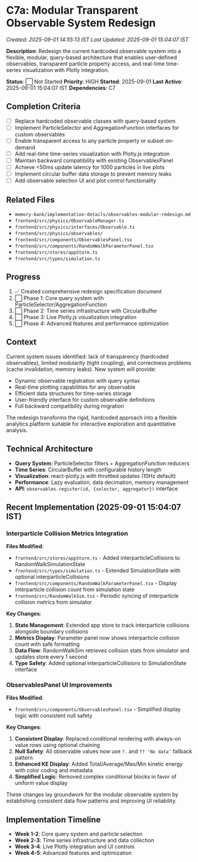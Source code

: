 # C7a: Modular Transparent Observable System Redesign
*Created: 2025-09-01 14:55:13 IST*
*Last Updated: 2025-09-01 15:04:07 IST*

**Description**: Redesign the current hardcoded observable system into a flexible, modular, query-based architecture that enables user-defined observables, transparent particle property access, and real-time time-series visualization with Plotly integration.

**Status**: ⬜ Not Started
**Priority**: HIGH
**Started**: 2025-09-01
**Last Active**: 2025-09-01 15:04:07 IST
**Dependencies**: C7

## Completion Criteria
- [ ] Replace hardcoded observable classes with query-based system
- [ ] Implement ParticleSelector and AggregationFunction interfaces for custom observables
- [ ] Enable transparent access to any particle property or subset on-demand
- [ ] Add real-time time-series visualization with Plotly.js integration
- [ ] Maintain backward compatibility with existing ObservablesPanel
- [ ] Achieve <50ms update latency for 1000 particles in live plots
- [ ] Implement circular buffer data storage to prevent memory leaks
- [ ] Add observable selection UI and plot control functionality

## Related Files
- `memory-bank/implementation-details/observables-modular-redesign.md`
- `frontend/src/physics/ObservableManager.ts`
- `frontend/src/physics/interfaces/Observable.ts`
- `frontend/src/physics/observables/`
- `frontend/src/components/ObservablesPanel.tsx`
- `frontend/src/components/RandomWalkParameterPanel.tsx`
- `frontend/src/stores/appStore.ts`
- `frontend/src/types/simulation.ts`

## Progress
1. ✅ Created comprehensive redesign specification document
2. ⬜ Phase 1: Core query system with ParticleSelector/AggregationFunction
3. ⬜ Phase 2: Time series infrastructure with CircularBuffer
4. ⬜ Phase 3: Live Plotly.js visualization integration
5. ⬜ Phase 4: Advanced features and performance optimization

## Context
Current system issues identified: lack of transparency (hardcoded observables), limited modularity (tight coupling), and correctness problems (cache invalidation, memory leaks). New system will provide:

- Dynamic observable registration with query syntax
- Real-time plotting capabilities for any observable
- Efficient data structures for time-series storage
- User-friendly interface for custom observable definitions
- Full backward compatibility during migration

The redesign transforms the rigid, hardcoded approach into a flexible analytics platform suitable for interactive exploration and quantitative analysis.

## Technical Architecture
- **Query System**: ParticleSelector filters + AggregationFunction reducers
- **Time Series**: CircularBuffer with configurable history length
- **Visualization**: react-plotly.js with throttled updates (10Hz default)
- **Performance**: Lazy evaluation, data decimation, memory management
- **API**: `observables.register(id, {selector, aggregator})` interface

## Recent Implementation (2025-09-01 15:04:07 IST)

### Interparticle Collision Metrics Integration
**Files Modified**:
- `frontend/src/stores/appStore.ts` - Added interparticleCollisions to RandomWalkSimulationState
- `frontend/src/types/simulation.ts` - Extended SimulationState with optional interparticleCollisions
- `frontend/src/components/RandomWalkParameterPanel.tsx` - Display interparticle collision count from simulation state
- `frontend/src/RandomWalkSim.tsx` - Periodic syncing of interparticle collision metrics from simulator

**Key Changes**:
1. **State Management**: Extended app store to track interparticle collisions alongside boundary collisions
2. **Metrics Display**: Parameter panel now shows interparticle collision count with safe formatting
3. **Data Flow**: RandomWalkSim retrieves collision stats from simulator and updates store every 1 second
4. **Type Safety**: Added optional interparticleCollisions to SimulationState interface

### ObservablesPanel UI Improvements
**Files Modified**:
- `frontend/src/components/ObservablesPanel.tsx` - Simplified display logic with consistent null safety

**Key Changes**:
1. **Consistent Display**: Replaced conditional rendering with always-on value rows using optional chaining
2. **Null Safety**: All observable values now use `?.` and `?? 'No data'` fallback pattern
3. **Enhanced KE Display**: Added Total/Average/Max/Min kinetic energy with color coding and metadata
4. **Simplified Logic**: Removed complex conditional blocks in favor of uniform value display

These changes lay groundwork for the modular observable system by establishing consistent data flow patterns and improving UI reliability.

## Implementation Timeline
- **Week 1-2**: Core query system and particle selection
- **Week 2-3**: Time series infrastructure and data collection
- **Week 3-4**: Live Plotly integration and UI controls
- **Week 4-5**: Advanced features and optimization

